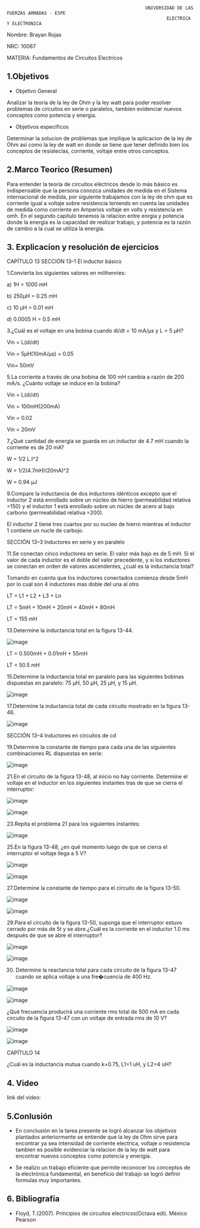                                                         UNIVERSIDAD DE LAS FUERZAS ARMADAS - ESPE
                                                                ELECTRICA Y ELECTRONICA

Nombre: Brayan Rojas

NRC: 10067

MATERIA: Fundamentos de Circuitos Electricos 

## 1.Objetivos


* Objetivo General

Analizar la teoria de la ley de  Ohm y la ley watt para poder resolver problemas de circuitos en serie o paralelos, tambien evidenciar nuevos conceptos como potencia y energia. 


* Objetivos especificos

Determinar la solucion de problemas que implique la aplicacion de la ley de Ohm asi como la ley de watt en donde se tiene que tener definido bien los conceptos de resistecias, corriente, voltaje entre otros conceptos.

## 2.Marco Teorico (Resumen)

Para entender la teoría de circuitos eléctricos desde lo más básico es indispensable que la persona conozca unidades de medida en el Sistema internacional de medida, por siguiente trabajamos con la ley de ohm que es corriente igual a voltaje sobre resistencia teniendo en cuenta las unidades de medida como corriente en Amperios voltaje en volts y resistencia en omh. En el segundo capitulo tenemos la relacion entre enrgia y potencia donde la energía es la capacidad de realizar trabajo, y potencia es la razón de cambio a la cual se utiliza la energía.



## 3. Explicacion y resolución de ejercicios

CAPÍTULO 13
SECCIÓN 13–1 El inductor básico

1.Convierta los siguientes valores en milihenries:

a) 1H = 1000 mH

b) 250µH = 0.25 mH

c) 10 µH = 0.01 mH

d) 0.0005 H = 0.5 mH

3.¿Cuál es el voltaje en una bobina cuando di/dt = 10 mA/µs y L = 5 µH?

Vin = L(di/dt)

Vin = 5µH(10mA/µs) = 0.05

Vin= 50mV

5.La corriente a través de una bobina de 100 mH cambia a razón de 200 mA/s. ¿Cuánto voltaje se induce en la bobina?

Vin = L(di/dt)

Vin = 100mH(200mA)

Vin = 0.02

Vin = 20mV

7.¿Qué cantidad de energía se guarda en un inductor de 4.7 mH cuando la corriente es de 20 mA?

W = 1/2 L.I^2

W = 1/2(4.7mH)(20mA)^2

W = 0.94 µJ

9.Compare la inductancia de dos inductores idénticos excepto que el inductor 2 está enrollado sobre un núcleo de hierro (permeabilidad relativa =150) y el inductor 1 está enrollado sobre un núcleo de acero al bajo carbono (permeabilidad relativa =200).

El inductor 2 tiene tres cuartos por su nucleo de hierro mientras el inductor 1 contiene un nucle de carbojo.

SECCIÓN 13–3 Inductores en serie y en paralelo

11.Se conectan cinco inductores en serie. El valor más bajo es de 5 mH. Si el valor de cada inductor es el doble del valor precedente, y si los inductores se conectan en orden de valores ascendentes, ¿cuál es la inductancia total?

Tomando en cuenta que los inductores conectados comienza desde 5mH por lo cual son 4 inductores mas doble del una al otro

LT = L1 + L2 + L3 + Ln

LT = 5mH + 10mH + 20mH + 40mH + 80mH

LT = 155 mH

13.Determine la inductancia total en la figura 13-44.

![image](https://user-images.githubusercontent.com/116810935/217353795-202dfe5b-b2d0-467a-bea6-13e69b6fdc98.png)

LT = 0.500mH + 0.01mH + 55mH

LT = 50.5 mH

15.Determine la inductancia total en paralelo para las siguientes bobinas dispuestas en paralelo: 75 µH, 50 µH, 25 µH, y 15 µH.

![image](https://user-images.githubusercontent.com/116810935/217353861-dfaf68e0-d396-47de-9afc-cd24011dc93a.png)

17.Determine la inductancia total de cada circuito mostrado en la figura 13-46.

![image](https://user-images.githubusercontent.com/116810935/217354078-b8cc3ad1-8c65-4ef1-8c20-243a3b6cca77.png)


SECCIÓN 13–4 Inductores en circuitos de cd

19.Determine la constante de tiempo para cada una de las siguientes combinaciones RL dispuestas en serie:


![image](https://user-images.githubusercontent.com/116810935/217354156-a4b3a34d-58c2-4723-bf28-7c0bd8758e08.png)


21.En el circuito de la figura 13-48, al inicio no hay corriente. Determine el voltaje en el inductor en los siguientes instantes tras de que se cierra el interruptor:


![image](https://user-images.githubusercontent.com/116810935/217354228-bae0ff9b-eccb-4819-9211-3e8d58a3fa61.png)

![image](https://user-images.githubusercontent.com/116810935/217354271-89a2686c-f43d-486c-be20-bfb8bc312db8.png)

23.Repita el problema 21 para los siguientes instantes:

![image](https://user-images.githubusercontent.com/116810935/217354336-a050ae44-9d9a-429c-9d10-ab676cf28c70.png)

25.En la figura 13-48, ¿en qué momento luego de que se cierra el interruptor el voltaje llega a 5 V?

![image](https://user-images.githubusercontent.com/116810935/217354392-e42b1690-aec0-4ff5-be2f-57713df32a34.png)

![image](https://user-images.githubusercontent.com/116810935/217354425-1c13d541-54e3-4207-8a4c-a5bc6ff5bedc.png)

27.Determine la constante de tiempo para el circuito de la figura 13-50.

![image](https://user-images.githubusercontent.com/116810935/217354505-a3908f9e-e070-4158-9cb3-dbb6a1589ed1.png)

![image](https://user-images.githubusercontent.com/116810935/217354543-c10240fc-dd14-4264-977c-1592c74d0ea6.png)

29.Para el circuito de la figura 13-50, suponga que el interruptor estuvo cerrado por más de 5t y se abre.¿Cuál es la corriente en el inductor 1.0 ms después de que se abre el interruptor?

![image](https://user-images.githubusercontent.com/116810935/217354590-e1f756e4-d698-4923-b335-40c4d4e2fb99.png)

![image](https://user-images.githubusercontent.com/116810935/217354624-ae921322-7380-4018-bc01-b58ed16dd214.png)

30. Determine la reactancia total para cada circuito de la figura 13-47 cuando se aplica voltaje a una fre�cuencia de 400 Hz.


![image](https://user-images.githubusercontent.com/116810935/217354814-467668b5-592a-4e22-8744-712004a4414e.png)

![image](https://user-images.githubusercontent.com/116810935/217354838-e31970af-3076-4b18-8b0d-7e96a7c7af62.png)

¿Qué frecuencia producirá una corriente rms total de 500 mA en cada circuito de la figura 13-47 con un voltaje de entrada rms de 10 V?

![image](https://user-images.githubusercontent.com/116810935/217354895-1c45dccf-8036-40cd-97ef-c8cde86f3b60.png)

![image](https://user-images.githubusercontent.com/116810935/217354951-0075dfc3-4f0a-463d-952f-740d55103c4b.png)

CAPÍTULO 14



¿Cuál es la inductancia mutua cuando k=0.75, L1=1 uH, y L2=4 uH?







 ## 4. Video
 
 link del video: 
 
 ## 5.Conlusión 
 
 * En conclusión en la tarea presente se logró alcanzar los objetivos plantados anteriormente se entiende que la ley de Ohm sirve para encontrar ya sea intensidad de corriente electrica, voltaje o resistencia tambien es posible evidenciar la relacion de la ley de watt para encontrar nuevos conceptos como potencia y enerigia.
  
* Se realizo un trabajo eficiente que permite reconocer los conceptos de la electrónica fundamental, en beneficio del trabajo se logró definir formulas muy importantes.


## 6. Bibliografía

* Floyd, T.(2007). Principios de circuitos electricos(Octava edi). México Pearson
